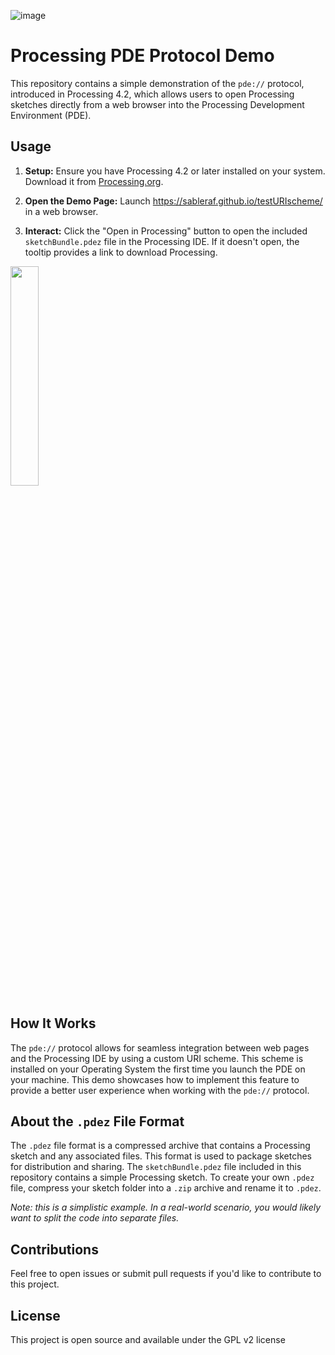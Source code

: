![image](https://github.com/user-attachments/assets/9941b6ba-1aba-4e0f-bd07-3c233d60fe66)


# Processing PDE Protocol Demo

This repository contains a simple demonstration of the `pde://` protocol, introduced in Processing 4.2, which allows users to open Processing sketches directly from a web browser into the Processing Development Environment (PDE).

## Usage

1. **Setup:** Ensure you have Processing 4.2 or later installed on your system. Download it from [Processing.org](https://processing.org/download/).

2. **Open the Demo Page:** Launch https://sableraf.github.io/testURIscheme/ in a web browser.

3. **Interact:** Click the "Open in Processing" button to open the included `sketchBundle.pdez` file in the Processing IDE. If it doesn't open, the tooltip provides a link to download Processing.

<img src="https://github.com/user-attachments/assets/41a817b8-a7aa-4242-b252-5f2941de924d" width=30%></img>

## How It Works

The `pde://` protocol allows for seamless integration between web pages and the Processing IDE by using a custom URI scheme. This scheme is installed on your Operating System the first time you launch the PDE on your machine. This demo showcases how to implement this feature to provide a better user experience when working with the `pde://` protocol.


## About the `.pdez` File Format

The `.pdez` file format is a compressed archive that contains a Processing sketch and any associated files. This format is used to package sketches for distribution and sharing. The `sketchBundle.pdez` file included in this repository contains a simple Processing sketch. To create your own `.pdez` file, compress your sketch folder into a `.zip` archive and rename it to `.pdez`.

*Note: this is a simplistic example. In a real-world scenario, you would likely want to split the code into separate files.*

## Contributions

Feel free to open issues or submit pull requests if you'd like to contribute to this project.

## License

This project is open source and available under the GPL v2 license
